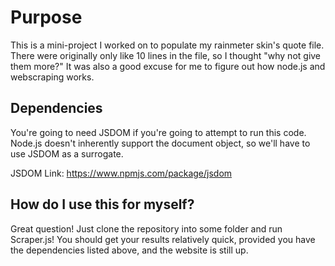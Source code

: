 <h1>Purpose</h1>
 This is a mini-project I worked on to populate my rainmeter skin's quote file. There were originally only like 10 lines in the file, so I thought "why not give them more?" It was also a good excuse for me to figure out how node.js and webscraping works.
 
<h2>Dependencies</h2>
 You're going to need JSDOM if you're going to attempt to run this code. Node.js doesn't inherently support the document object, so we'll have to use JSDOM as a surrogate.
 
 JSDOM Link: https://www.npmjs.com/package/jsdom
 
<h2>How do I use this for myself?</h2>
 Great question! Just clone the repository into some folder and run Scraper.js! You should get your results relatively quick, provided you have the dependencies listed above, and the website is still up.
